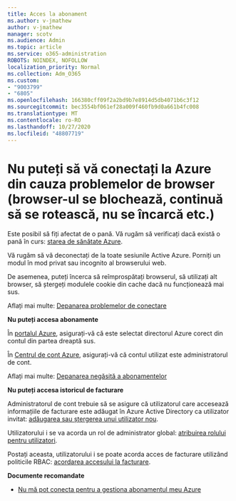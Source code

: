 ```yaml
---
title: Acces la abonament
ms.author: v-jmathew
author: v-jmathew
manager: scotv
ms.audience: Admin
ms.topic: article
ms.service: o365-administration
ROBOTS: NOINDEX, NOFOLLOW
localization_priority: Normal
ms.collection: Adm_O365
ms.custom:
- "9003799"
- "6805"
ms.openlocfilehash: 166380cff09f2a2bd9b7e8914d5db4071b6c3f12
ms.sourcegitcommit: bec3554bf061ef28a009f460fb9d0a661b4fc008
ms.translationtype: MT
ms.contentlocale: ro-RO
ms.lasthandoff: 10/27/2020
ms.locfileid: "48807719"
---
```

# <a name="unable-to-sign-in-azure-due-to-browser-issues-browser-hangs-keeps-spinning-does-not-load-etc"></a>Nu puteți să vă conectați la Azure din cauza problemelor de browser (browser-ul se blochează, continuă să se rotească, nu se încarcă etc.)

Este posibil să fiți afectat de o pană. Vă rugăm să verificați dacă există o pană în curs: [starea de sănătate Azure](https://status.azure.com/status/history/).

Vă rugăm să vă deconectați de la toate sesiunile Active Azure. Porniți un modul în mod privat sau incognito al browserului web.

De asemenea, puteți încerca să reîmprospătați browserul, să utilizați alt browser, să ștergeți modulele cookie din cache dacă nu funcționează mai sus.

Aflați mai multe: [Depanarea problemelor de conectare](https://support.microsoft.com/help/4042961/troubleshoot-why-you-can-t-sign-in-to-manage-your-azure-subscription)

**Nu puteți accesa abonamente**

În [portalul Azure](https://portal.azure.com/), asigurați-vă că este selectat directorul Azure corect din contul din partea dreaptă sus.

În [Centrul de cont Azure](https://account.windowsazure.com/Subscriptions), asigurați-vă că contul utilizat este administratorul de cont.

Aflați mai multe: [Depanarea negăsită a abonamentelor](https://docs.microsoft.com/azure/billing/billing-no-subscriptions-found?WT.mc_id=Portal-Microsoft_Azure_Support)

**Nu puteți accesa istoricul de facturare**

Administratorul de cont trebuie să se asigure că utilizatorul care accesează informațiile de facturare este adăugat în Azure Active Directory ca utilizator invitat: [adăugarea sau ștergerea unui utilizator nou](https://docs.microsoft.com/azure/active-directory/fundamentals/add-users-azure-active-directory?WT.mc_id=Portal-Microsoft_Azure_Support).

Utilizatorului i se va acorda un rol de administrator global: [atribuirea rolului pentru utilizatori](https://docs.microsoft.com/azure/active-directory/fundamentals/active-directory-users-assign-role-azure-portal?WT.mc_id=Portal-Microsoft_Azure_Support).

Postați aceasta, utilizatorului i se poate acorda acces de facturare utilizând politicile RBAC: [acordarea accesului la facturare](https://docs.microsoft.com/azure/billing/billing-manage-access?WT.mc_id=Portal-Microsoft_Azure_Support).

**Documente recomandate**

-   [Nu mă pot conecta pentru a gestiona abonamentul meu Azure](https://docs.microsoft.com/azure/billing-cannot-login-subscription?WT.mc_id=Portal-Microsoft_Azure_Support)